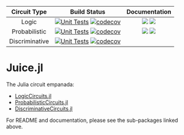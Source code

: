 | Circuit Type | Build Status | Documentation |
|:------------:|:------------:|:-------------:|
| Logic | [![Unit Tests](https://github.com/Juice-jl/LogicCircuits.jl/workflows/Unit%20Tests/badge.svg)](https://github.com/Juice-jl/LogicCircuits.jl/actions?query=workflow%3A%22Unit+Tests%22+branch%3Amaster)	 [![codecov](https://codecov.io/gh/Juice-jl/LogicCircuits.jl/branch/master/graph/badge.svg)](https://codecov.io/gh/Juice-jl/LogicCircuits.jl) 	| [![](https://img.shields.io/badge/docs-stable-green.svg)](https://juice-jl.github.io/LogicCircuits.jl/stable) [![](https://img.shields.io/badge/docs-dev-blue.svg)](https://juice-jl.github.io/LogicCircuits.jl/dev) 	|
| Probabilistic | [![Unit Tests](https://github.com/Juice-jl/ProbabilisticCircuits.jl/workflows/Unit%20Tests/badge.svg)](https://github.com/Juice-jl/ProbabilisticCircuits.jl/actions?query=workflow%3A%22Unit+Tests%22+branch%3Amaster) 	 [![codecov](https://codecov.io/gh/Juice-jl/ProbabilisticCircuits.jl/branch/master/graph/badge.svg)](https://codecov.io/gh/Juice-jl/ProbabilisticCircuits.jl) 	| [![](https://img.shields.io/badge/docs-stable-green.svg)](https://juice-jl.github.io/ProbabilisticCircuits.jl/stable) [![](https://img.shields.io/badge/docs-dev-blue.svg)](https://juice-jl.github.io/ProbabilisticCircuits.jl/dev) 	|
| Discriminative | [![Unit Tests](https://github.com/Juice-jl/DiscriminativeCircuits.jl/actions/workflows/ci.yml/badge.svg?branch=master)](https://github.com/Juice-jl/DiscriminativeCircuits.jl/actions/workflows/ci.yml) [![codecov](https://codecov.io/gh/Juice-jl/DiscriminativeCircuits.jl/branch/master/graph/badge.svg?token=7OA50HIPU7)](https://codecov.io/gh/Juice-jl/DiscriminativeCircuits.jl) | |



# Juice.jl
The Julia circuit empanada:
  * [LogicCircuits.jl](https://github.com/Juice-jl/LogicCircuits.jl)
  * [ProbabilisticCircuits.jl](https://github.com/Juice-jl/ProbabilisticCircuits.jl)
  * [DiscriminativeCircuits.jl](https://github.com/Juice-jl/DiscriminativeCircuits.jl)

For README and documentation, please see the sub-packages linked above.
